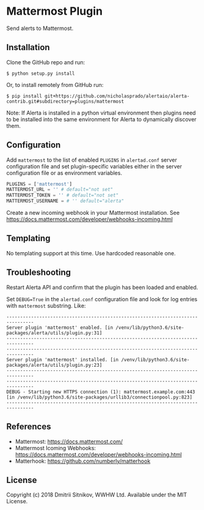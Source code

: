 Mattermost Plugin
===============

Send alerts to Mattermost.

Installation
------------

Clone the GitHub repo and run:

    $ python setup.py install

Or, to install remotely from GitHub run:

    $ pip install git+https://github.com/nicholasprado/alertaio/alerta-contrib.git#subdirectory=plugins/mattermost

Note: If Alerta is installed in a python virtual environment then plugins
need to be installed into the same environment for Alerta to dynamically
discover them.

Configuration
-------------

Add `mattermost` to the list of enabled `PLUGINS` in `alertad.conf` server
configuration file and set plugin-specific variables either in the
server configuration file or as environment variables.

```python
PLUGINS = ['mattermost']
MATTERMOST_URL = '' # default="not set"
MATTERMOST_TOKEN = '' # default="not set"
MATTERMOST_USERNAME = # '' default="alerta"
```

Create a new incoming webhook in your Mattermost installation.
See https://docs.mattermost.com/developer/webhooks-incoming.html

Templating
----------

No templating support at this time. Use hardcoded reasonable one.

Troubleshooting
---------------

Restart Alerta API and confirm that the plugin has been loaded and enabled.

Set `DEBUG=True` in the `alertad.conf` configuration file and look for log
entries with `mattermost` substring. Like:

```
--------------------------------------------------------------------------------
Server plugin 'mattermost' enabled. [in /venv/lib/python3.6/site-packages/alerta/utils/plugin.py:31]
--------------------------------------------------------------------------------
--------------------------------------------------------------------------------
Server plugin 'mattermost' installed. [in /venv/lib/python3.6/site-packages/alerta/utils/plugin.py:23]
--------------------------------------------------------------------------------
--------------------------------------------------------------------------------
DEBUG - Starting new HTTPS connection (1): mattermost.example.com:443 [in /venv/lib/python3.6/site-packages/urllib3/connectionpool.py:823]
--------------------------------------------------------------------------------
```

References
----------

  * Mattermost: https://docs.mattermost.com/
  * Mattermost Icoming Webhooks: https://docs.mattermost.com/developer/webhooks-incoming.html
  * Matterhook: https://github.com/numberly/matterhook

License
-------

Copyright (c) 2018 Dmitrii Sitnikov, WWHW Ltd. Available under the MIT License.
